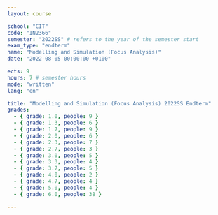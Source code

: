 ```yaml
---
layout: course

school: "CIT"
code: "IN2366"
semester: "2022SS" # refers to the year of the semester start
exam_type: "endterm"
name: "Modelling and Simulation (Focus Analysis)"
date: "2022-08-05 00:00:00 +0100"

ects: 9
hours: 7 # semester hours
mode: "written"
lang: "en"

title: "Modelling and Simulation (Focus Analysis) 2022SS Endterm"
grades:
  - { grade: 1.0, people: 9 }
  - { grade: 1.3, people: 6 }
  - { grade: 1.7, people: 9 }
  - { grade: 2.0, people: 6 }
  - { grade: 2.3, people: 7 }
  - { grade: 2.7, people: 3 }
  - { grade: 3.0, people: 5 }
  - { grade: 3.3, people: 4 }
  - { grade: 3.7, people: 5 }
  - { grade: 4.0, people: 2 }
  - { grade: 4.7, people: 4 }
  - { grade: 5.0, people: 4 }
  - { grade: 6.0, people: 38 }

---
```



